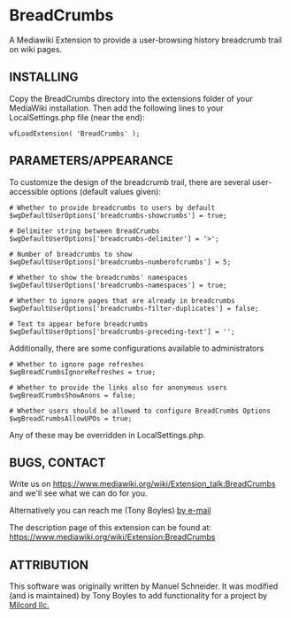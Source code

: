 BreadCrumbs
===========

A Mediawiki Extension to provide a user-browsing history breadcrumb 
trail on wiki pages.


INSTALLING
--------------------------------------------------------------------------

Copy the BreadCrumbs directory into the extensions folder of your
MediaWiki installation. Then add the following lines to your
LocalSettings.php file (near the end):

    wfLoadExtension( 'BreadCrumbs' );


PARAMETERS/APPEARANCE
--------------------------------------------------------------------------

To customize the design of the breadcrumb trail, there are several user-
accessible options (default values given):

    # Whether to provide breadcrumbs to users by default
    $wgDefaultUserOptions['breadcrumbs-showcrumbs'] = true;

    # Delimiter string between BreadCrumbs
    $wgDefaultUserOptions['breadcrumbs-delimiter'] = '>';

    # Number of breadcrumbs to show
    $wgDefaultUserOptions['breadcrumbs-numberofcrumbs'] = 5;

    # Whether to show the breadcrumbs' namespaces
    $wgDefaultUserOptions['breadcrumbs-namespaces'] = true;

    # Whether to ignore pages that are already in breadcrumbs
    $wgDefaultUserOptions['breadcrumbs-filter-duplicates'] = false;

    # Text to appear before breadcrumbs
    $wgDefaultUserOptions['breadcrumbs-preceding-text'] = '';

Additionally, there are some configurations available to administrators

    # Whether to ignore page refreshes
    $wgBreadCrumbsIgnoreRefreshes = true;

    # Whether to provide the links also for anonymous users
    $wgBreadCrumbsShowAnons = false;
    
    # Whether users should be allowed to configure BreadCrumbs Options
    $wgBreadCrumbsAllowUPOs = true;

Any of these may be overridden in LocalSettings.php.


BUGS, CONTACT
--------------------------------------------------------------------------

Write us on https://www.mediawiki.org/wiki/Extension_talk:BreadCrumbs and
we'll see what we can do for you.

Alternatively you can reach me (Tony Boyles) [by e-mail](mailto:ABoyles@milcord.com)

The description page of this extension can be found at:
https://www.mediawiki.org/wiki/Extension:BreadCrumbs


ATTRIBUTION
--------------------------------------------------------------------------

This software was originally written by Manuel Schneider. It was modified 
(and is maintained) by Tony Boyles to add functionality for a project by
[Milcord llc.](http://milcord.com)